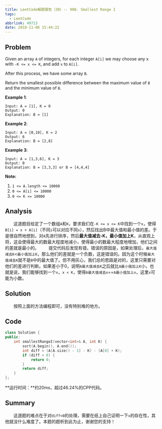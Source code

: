 ```yaml
---
title: LeetCode解题报告（30）-- 908. Smallest Range I
tags:
  - LeetCode
abbrlink: 49713
date: 2018-11-06 15:44:22
---
```

## Problem
Given an array `A` of integers, for each integer `A[i]` we may choose any x with `-K <= x <= K`, and add `x` to `A[i]`.

After this process, we have some array `B`.

Return the smallest possible difference between the maximum value of `B` and the minimum value of `B`.
<!-- more -->

**Example 1**:
```
Input: A = [1], K = 0
Output: 0
Explanation: B = [1]
```

**Example 2**:
```
Input: A = [0,10], K = 2
Output: 6
Explanation: B = [2,8]
```

**Example 3**:
```
Input: A = [1,3,6], K = 3
Output: 0
Explanation: B = [3,3,3] or B = [4,4,4]
```

**Note:**
  1. `1 <= A.length <= 10000`
  2. `0 <= A[i] <= 10000`
  3. `0 <= K <= 10000`

## Analysis
&emsp;&emsp;这道题目给定了一个数组`A`和`K`，要求我们在`-K <= x <= K`中找到一个`x`，使得`B[i] = x + A[i]`（不同`i`可以对应不同`x`），然后找出B中最大值和最小值的差。于是很自然地想到，对`A`先进行排序，然后**最大值减去-K，最小值加上K**，从直观上将，这会使得最大的数最大程度地减小，使得最小的数最大程度地增加，他们之间的差就是最小的。
&emsp;&emsp;提交代码后发现有错，错误的原因是，如果处理后，`最大值减去K`<`最小值加上K`，那么他们的差就是一个负数，这是错误的。因为这个时候`最大值减去K`就不是`B`中的最大值了。但不用灰心，我们总的思路是对的，这里只需要对他们的差进行判断。如果差小于0，说明`A最大值减去K`之后就比`A最小值加上K`小，也就是说，我们能够找到一个`x`，`x < K`，使得`A最大值减去x`==`A最小值加上x`，这里`x`可能为小数。

## Solution
&emsp;&emsp;按照上面的方法编程即可，没有特别难的地方。

## Code
```C++
class Solution {
public:
    int smallestRangeI(vector<int>& A, int K) {
        sort(A.begin(), A.end());
        int diff = (A[A.size() - 1] - K) - (A[0] + K);
        if (diff < 0) {
            return 0;
        }
        return diff;
    }
};
```
**运行时间：**约20ms，超过46.24%的CPP代码。

## Summary
&emsp;&emsp;这道题的难点在于对`diff<0`的处理，需要在纸上自己证明一下`x`的存在性，其他就没什么难度了。本题的题析到此为止，谢谢您的支持！
